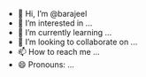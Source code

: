 - 👋 Hi, I’m @barajeel
- 👀 I’m interested in ...
- 🌱 I’m currently learning ...
- 💞️ I’m looking to collaborate on ...
- 📫 How to reach me ...
- 😄 Pronouns: ...

<!---
barajeel/barajeel is a ✨ special ✨ repository because its `README.md` (this file) appears on your GitHub profile.
You can click the Preview link to take a look at your changes.
--->

